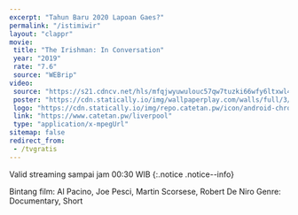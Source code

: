 ```yaml
---
excerpt: "Tahun Baru 2020 Lapoan Gaes?"
permalink: "/istimiwir"
layout: "clappr"
movie:
 title: "The Irishman: In Conversation"
 year: "2019"
 rate: "7.6"
 source: "WEBrip"
video:
 source: "https://s21.cdncv.net/hls/mfqjwyuwulouc57qw7tuzki66wfy6ltxwl4cbhcpq,zdthkghwbylpll6tq7a,tqthkghwbybg6lfh2la,.urlset/master.m3u8"
 poster: "https://cdn.statically.io/img/wallpaperplay.com/walls/full/3/5/a/324285.jpg?w=480&quality=80&format=webp"
 logo: "https://cdn.statically.io/img/repo.catetan.pw/icon/android-chrome-512x512.png?w=50"
 link: "https://www.catetan.pw/liverpool"
 type: "application/x-mpegUrl"
sitemap: false
redirect_from:
 - /tvgratis
---
```

Valid streaming sampai jam 00:30 WIB
{:.notice .notice--info}

Bintang film: Al Pacino, Joe Pesci, Martin Scorsese, Robert De Niro
Genre: Documentary, Short
